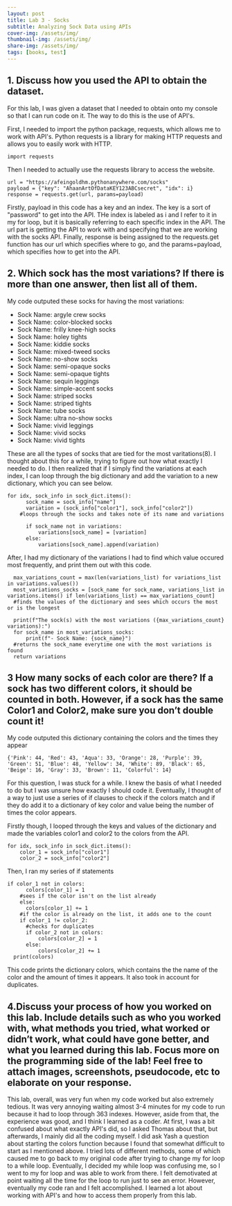 ```yaml
---
layout: post
title: Lab 3 - Socks
subtitle: Analyzing Sock Data using APIs
cover-img: /assets/img/
thumbnail-img: /assets/img/
share-img: /assets/img/
tags: [books, test]
---
```

## 1. Discuss how you used the API to obtain the dataset.

For this lab, I was given a dataset that I needed to obtain onto my console so that I can run code on it. The way to do this is the use of API's.

First, I needed to import the python package, requests, which allows me to work with API's. Python requests is a library for making HTTP requests and allows you to easily work with HTTP.
~~~
import requests
~~~
Then I needed to actually use the requests library to access the website.
~~~
url = "https://afeingoldhm.pythonanywhere.com/socks"
payload = {"key": "AhaanArtOfDataKEY123ABCsecret", "idx": i}
response = requests.get(url, params=payload)
~~~
Firstly, payload in this code has a key and an index. The key is a sort of "password" to get into the API. THe index is labeled as i and I refer to it in my for loop, but it is basically referring to each specific index in the API. The url part is getting the API to work with and specifying that we are working with the socks API. Finally, response is being assigned to the requests.get function has our url which specifies where to go, and the params=payload, which specifies how to get into the API.

## 2. Which sock has the most variations? If there is more than one answer, then list all of them.

My code outputed these socks for having the most variations:
- Sock Name: argyle crew socks
- Sock Name: color-blocked socks
- Sock Name: frilly knee-high socks
- Sock Name: holey tights
- Sock Name: kiddie socks
- Sock Name: mixed-tweed socks
- Sock Name: no-show socks
- Sock Name: semi-opaque socks
- Sock Name: semi-opaque tights
- Sock Name: sequin leggings
- Sock Name: simple-accent socks
- Sock Name: striped socks
- Sock Name: striped tights
- Sock Name: tube socks
- Sock Name: ultra no-show socks
- Sock Name: vivid leggings
- Sock Name: vivid socks
- Sock Name: vivid tights

These are all the types of socks that are tied for the most varitations(8). I thought about this for a while, trying to figure out how what exactly I needed to do. I then realized that if I simply find the variations at each index, I can loop through the big dictionary and add the variation to a new dictionary, which you can see below.
~~~
for idx, sock_info in sock_dict.items():
      sock_name = sock_info["name"]
      variation = (sock_info["color1"], sock_info["color2"])
    #loops through the socks and takes note of its name and variations

      if sock_name not in variations:
          variations[sock_name] = [variation]
      else:
          variations[sock_name].append(variation)
~~~
After, I had my dictionary of the variations I had to find which value occured most frequently, and print them out with this code.
~~~
  max_variations_count = max(len(variations_list) for variations_list in variations.values())
  most_variations_socks = [sock_name for sock_name, variations_list in variations.items() if len(variations_list) == max_variations_count]
  #finds the values of the dictionary and sees which occurs the most or is the longest

  print(f"The sock(s) with the most variations ({max_variations_count} variations):")
  for sock_name in most_variations_socks:
      print(f"- Sock Name: {sock_name}")
  #returns the sock_name everytime one with the most variations is found
  return variations
~~~

## 3 How many socks of each color are there? If a sock has two different colors, it should be counted in both. However, if a sock has the same Color1 and Color2, make sure you don’t double count it!

My code outputed this dictionary containing the colors and the times they appear
~~~
{'Pink': 44, 'Red': 43, 'Aqua': 33, 'Orange': 28, 'Purple': 39, 'Green': 51, 'Blue': 48, 'Yellow': 34, 'White': 89, 'Black': 65, 'Beige': 16, 'Gray': 33, 'Brown': 11, 'Colorful': 14}
~~~

For this question, I was stuck for a while. I knew the basis of what I needed to do but I was unsure how exactly I should code it. Eventually, I thought of a way to just use a series of if clauses to check if the colors match and if they do add it to a dictionary of key color and value being the number of times the color appears.

Firstly though, I looped through the keys and values of the dictionary and made the variables color1 and color2 to the colors from the API.
~~~
for idx, sock_info in sock_dict.items():
    color_1 = sock_info["color1"]
    color_2 = sock_info["color2"]
~~~
Then, I ran my series of if statements
~~~
if color_1 not in colors:
      colors[color_1] = 1
    #sees if the color isn't on the list already
    else:
      colors[color_1] += 1
    #if the color is already on the list, it adds one to the count
    if color_1 != color_2:
      #checks for duplicates
      if color_2 not in colors:
          colors[color_2] = 1
      else:
          colors[color_2] += 1
  print(colors)
~~~
This code prints the dictionary colors, which contains the the name of the color and the amount of times it appears. It also took in account for duplicates.

## 4.Discuss your process of how you worked on this lab. Include details such as who you worked with, what methods you tried, what worked or didn’t work, what could have gone better, and what you learned during this lab. Focus more on the programming side of the lab! Feel free to attach images, screenshots, pseudocode, etc to elaborate on your response.

This lab, overall, was very fun when my code worked but also extremely tedious. It was very annoying waiting almost 3-4 minutes for my code to run because it had to loop through 363 indexes. However, aside from that, the experience was good, and I think I learned as a coder. At first, I was a bit confused about what exactly API's did, so I asked Thomas about that, but afterwards, I mainly did all the coding myself. I did ask Yash a question about starting the colors function because I found that somewhat difficult to start as I mentioned above. I tried lots of different methods, some of which caused me to go back to my original code after trying to change my for loop to a while loop. Eventually, I decided my while loop was confusing me, so I went to my for loop and was able to work from there. I felt demotivated at point waiting all the time for the loop to run just to see an error. However, eventually my code ran and I felt accomplished. I learned a lot about working with API's and how to access them properly from this lab.


